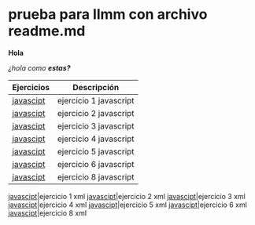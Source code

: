 # prueba para llmm con archivo readme.md

**Hola**

_¿hola como **estas?**_


Ejercicios|Descripción
-----------|---------
[javascipt](/ejercicio1/index.html)|ejercicio 1 javascript
[javascipt](/ejercicio2/index.html)|ejercicio 2 javascript
[javascipt](/ejercicio3/index.html)|ejercicio 3 javascript
[javascipt](/ejercicio4/index.html)|ejercicio 4 javascript
[javascipt](/ejercicio5/index.html)|ejercicio 5 javascript
[javascipt](/ejercicio6/index.html)|ejercicio 6 javascript
[javascipt](/ejercicio8/index.html)|ejercicio 8 javascript

[javascipt](----xml/ejercicio1/index.html)|ejercicio 1 xml
[javascipt](----xml/ejercicio2/index.html)|ejercicio 2 xml
[javascipt](----xml/ejercicio3/index.html)|ejercicio 3 xml
[javascipt](----xml/ejercicio4/index.html)|ejercicio 4 xml
[javascipt](----xml/ejercicio5/index.html)|ejercicio 5 xml
[javascipt](----xml/ejercicio6/index.html)|ejercicio 6 xml
[javascipt](----xml/ejercicio8/index.html)|ejercicio 8 xml
